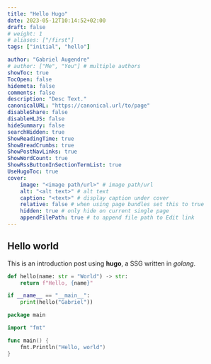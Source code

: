 ```yaml
---
title: "Hello Hugo"
date: 2023-05-12T10:14:52+02:00
draft: false
# weight: 1
# aliases: ["/first"]
tags: ["initial", "hello"]

author: "Gabriel Augendre"
# author: ["Me", "You"] # multiple authors
showToc: true
TocOpen: false
hidemeta: false
comments: false
description: "Desc Text."
canonicalURL: "https://canonical.url/to/page"
disableShare: false
disableHLJS: false
hideSummary: false
searchHidden: true
ShowReadingTime: true
ShowBreadCrumbs: true
ShowPostNavLinks: true
ShowWordCount: true
ShowRssButtonInSectionTermList: true
UseHugoToc: true
cover:
    image: "<image path/url>" # image path/url
    alt: "<alt text>" # alt text
    caption: "<text>" # display caption under cover
    relative: false # when using page bundles set this to true
    hidden: true # only hide on current single page
    appendFilePath: true # to append file path to Edit link
---
```


## Hello world

This is an introduction post using **hugo**, a SSG written in *golang*.

```python
def hello(name: str = "World") -> str:
    return f"Hello, {name}"

if __name__ == "__main__":
    print(hello("Gabriel"))
```

```go
package main

import "fmt"

func main() {
    fmt.Println("Hello, world")
}
```

